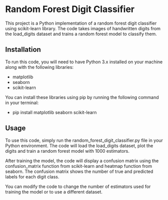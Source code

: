 # Random Forest Digit Classifier
This project is a Python implementation of a random forest digit classifier using scikit-learn library. The code takes images of handwritten digits from the load_digits dataset and trains a random forest model to classify them.

## Installation
To run this code, you will need to have Python 3.x installed on your machine along with the following libraries:

- matplotlib
- seaborn
- scikit-learn

You can install these libraries using pip by running the following command in your terminal:

- pip install matplotlib seaborn scikit-learn

## Usage
To use this code, simply run the random_forest_digit_classifier.py file in your Python environment. The code will load the load_digits dataset, plot the digits and train a random forest model with 1000 estimators.

After training the model, the code will display a confusion matrix using the confusion_matrix function from scikit-learn and heatmap function from seaborn. The confusion matrix shows the number of true and predicted labels for each digit class.

You can modify the code to change the number of estimators used for training the model or to use a different dataset.
